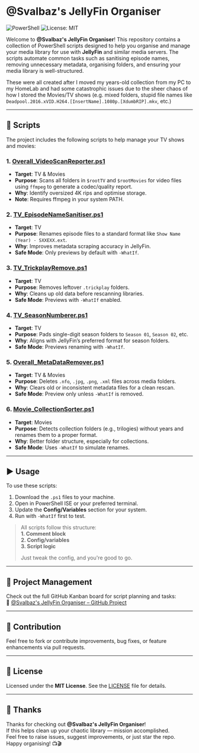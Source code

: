 # @Svalbaz's JellyFin Organiser

![PowerShell](https://img.shields.io/badge/PowerShell-5.1%2B-blue?logo=powershell&logoColor=white)
![License: MIT](https://img.shields.io/badge/License-MIT-yellow.svg)

Welcome to **@Svalbaz's JellyFin Organiser**! This repository contains a collection of PowerShell scripts designed to help you organise and manage your media library for use with **JellyFin** and similar media servers. The scripts automate common tasks such as sanitising episode names, removing unnecessary metadata, organising folders, and ensuring your media library is well-structured.

These were all created after I moved my years-old collection from my PC to my HomeLab and had some catastrophic issues due to the sheer chaos of how I stored the Movies/TV shows (e.g. mixed folders, stupid file names like `Deadpool.2016.xVID.H264.[InsertName].1080p.[XdumbRIP].mkv`, etc.)

---

## 🎯 Scripts

The project includes the following scripts to help manage your TV shows and movies:

### 1. [Overall_VideoScanReporter.ps1](https://github.com/Svalbaz/Overall_VideoScanReporter)
- **Target**: TV & Movies  
- **Purpose**: Scans all folders in `$rootTV` and `$rootMovies` for video files using `ffmpeg` to generate a codec/quality report.  
- **Why**: Identify oversized 4K rips and optimise storage.  
- **Note**: Requires ffmpeg in your system PATH.

### 2. [TV_EpisodeNameSanitiser.ps1](https://github.com/Svalbaz/JellyFin_TV_EpisodeNameSanitiser) 
- **Target**: TV  
- **Purpose**: Renames episode files to a standard format like `Show Name (Year) - SXXEXX.ext`.  
- **Why**: Improves metadata scraping accuracy in JellyFin.  
- **Safe Mode**: Only previews by default with `-WhatIf`.

### 3. [TV_TrickplayRemove.ps1](https://github.com/Svalbaz/JellyFin_TV_TrickplayRemover)
- **Target**: TV  
- **Purpose**: Removes leftover `.trickplay` folders.  
- **Why**: Cleans up old data before rescanning libraries.  
- **Safe Mode**: Previews with `-WhatIf` enabled.

### 4. [TV_SeasonNumberer.ps1](https://github.com/Svalbaz/JellyFin_TV_SeasonNumberer)
- **Target**: TV  
- **Purpose**: Pads single-digit season folders to `Season 01`, `Season 02`, etc.  
- **Why**: Aligns with JellyFin’s preferred format for season folders.  
- **Safe Mode**: Previews renaming with `-WhatIf`.

### 5. [Overall_MetaDataRemover.ps1](https://github.com/JellyFin_Overall_MetadataRemover)
- **Target**: TV & Movies  
- **Purpose**: Deletes `.nfo`, `.jpg`, `.png`, `.xml` files across media folders.  
- **Why**: Clears old or inconsistent metadata files for a clean rescan.  
- **Safe Mode**: Preview only unless `-WhatIf` is removed.

### 6. [Movie_CollectionSorter.ps1](https://github.com/Svalbaz/JellyFin_Movie_CollectionSorter)
- **Target**: Movies  
- **Purpose**: Detects collection folders (e.g., trilogies) without years and renames them to a proper format.  
- **Why**: Better folder structure, especially for collections.  
- **Safe Mode**: Uses `-WhatIf` to simulate renames.

---

## ▶️ Usage

To use these scripts:

1. Download the `.ps1` files to your machine.  
2. Open in PowerShell ISE or your preferred terminal.  
3. Update the **Config/Variables** section for your system.  
4. Run with `-WhatIf` first to test.

> All scripts follow this structure:  
> **1. Comment block**  
> **2. Config/variables**  
> **3. Script logic**  
>  
> Just tweak the config, and you're good to go.

---

## 🚧 Project Management

Check out the full GitHub Kanban board for script planning and tasks:  
🔗 [@Svalbaz's JellyFin Organiser – GitHub Project](https://github.com/users/Svalbaz/projects/2)

---

## 🤝 Contribution

Feel free to fork or contribute improvements, bug fixes, or feature enhancements via pull requests.

---

## 📜 License

Licensed under the **MIT License**. See the [LICENSE](LICENSE) file for details.

---

## 🙏 Thanks

Thanks for checking out **@Svalbaz's JellyFin Organiser**!  
If this helps clean up your chaotic library — mission accomplished.  
Feel free to raise issues, suggest improvements, or just star the repo.  
Happy organising! 📺🎬
